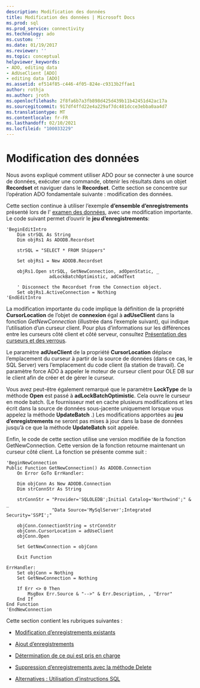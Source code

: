 ```yaml
---
description: Modification des données
title: Modification des données | Microsoft Docs
ms.prod: sql
ms.prod_service: connectivity
ms.technology: ado
ms.custom: ''
ms.date: 01/19/2017
ms.reviewer: ''
ms.topic: conceptual
helpviewer_keywords:
- ADO, editing data
- AdUseClient [ADO]
- editing data [ADO]
ms.assetid: ef514f85-c446-4f05-824e-c9313b2ffae1
author: rothja
ms.author: jroth
ms.openlocfilehash: 2f8fa6b7a3fb898d425d439b11b42451d42ac17a
ms.sourcegitcommit: 917df4ffd22e4a229af7dc481dcce3ebba0aa4d7
ms.translationtype: MT
ms.contentlocale: fr-FR
ms.lasthandoff: 02/10/2021
ms.locfileid: "100033229"
---
```

# <a name="editing-data"></a>Modification des données
Nous avons expliqué comment utiliser ADO pour se connecter à une source de données, exécuter une commande, obtenir les résultats dans un objet **Recordset** et naviguer dans le **Recordset**. Cette section se concentre sur l’opération ADO fondamentale suivante : modification des données.  
  
 Cette section continue à utiliser l’exemple **d’ensemble d’enregistrements** présenté lors de l' [examen des données](./examining-data.md), avec une modification importante. Le code suivant permet d’ouvrir le **jeu d’enregistrements**:  
  
```  
'BeginEditIntro  
    Dim strSQL As String  
    Dim objRs1 As ADODB.Recordset  
  
    strSQL = "SELECT * FROM Shippers"  
  
    Set objRs1 = New ADODB.Recordset  
  
    objRs1.Open strSQL, GetNewConnection, adOpenStatic, _  
                adLockBatchOptimistic, adCmdText  
  
    ' Disconnect the Recordset from the Connection object.  
    Set objRs1.ActiveConnection = Nothing  
'EndEditIntro  
```  
  
 La modification importante du code implique la définition de la propriété **CursorLocation** de l’objet de **connexion** égal à **adUseClient** dans la fonction *GetNewConnection* (illustrée dans l’exemple suivant), qui indique l’utilisation d’un curseur client. Pour plus d’informations sur les différences entre les curseurs côté client et côté serveur, consultez [Présentation des curseurs et des verrous](./understanding-cursors-and-locks.md).  
  
 Le paramètre **adUseClient** de la propriété **CursorLocation** déplace l’emplacement du curseur à partir de la source de données (dans ce cas, le SQL Server) vers l’emplacement du code client (la station de travail). Ce paramètre force ADO à appeler le moteur de curseur client pour OLE DB sur le client afin de créer et de gérer le curseur.  
  
 Vous avez peut-être également remarqué que le paramètre **LockType** de la méthode **Open** est passé à **adLockBatchOptimistic**. Cela ouvre le curseur en mode batch. (Le fournisseur met en cache plusieurs modifications et les écrit dans la source de données sous-jacente uniquement lorsque vous appelez la méthode **UpdateBatch** .) Les modifications apportées au **jeu d’enregistrements** ne seront pas mises à jour dans la base de données jusqu’à ce que la méthode **UpdateBatch** soit appelée.  
  
 Enfin, le code de cette section utilise une version modifiée de la fonction GetNewConnection. Cette version de la fonction retourne maintenant un curseur côté client. La fonction se présente comme suit :  
  
```  
'BeginNewConnection  
Public Function GetNewConnection() As ADODB.Connection  
    On Error GoTo ErrHandler:  
  
    Dim objConn As New ADODB.Connection  
    Dim strConnStr As String  
  
    strConnStr = "Provider='SQLOLEDB';Initial Catalog='Northwind';" & _  
                 "Data Source='MySqlServer';Integrated Security='SSPI';"  
  
    objConn.ConnectionString = strConnStr  
    objConn.CursorLocation = adUseClient  
    objConn.Open  
  
    Set GetNewConnection = objConn  
  
    Exit Function  
  
ErrHandler:  
    Set objConn = Nothing  
    Set GetNewConnection = Nothing  
  
    If Err <> 0 Then  
        MsgBox Err.Source & "-->" & Err.Description, , "Error"  
    End If  
End Function  
'EndNewConnection  
```  
  
 Cette section contient les rubriques suivantes :  
  
-   [Modification d’enregistrements existants](./editing-existing-records.md)  
  
-   [Ajout d’enregistrements](./adding-records.md)  
  
-   [Détermination de ce qui est pris en charge](./determining-what-is-supported.md)  
  
-   [Suppression d’enregistrements avec la méthode Delete](./deleting-records-using-the-delete-method.md)  
  
-   [Alternatives : Utilisation d’instructions SQL](./alternatives-using-sql-statements.md)